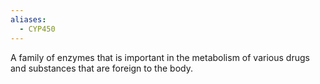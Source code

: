 ```yaml
---
aliases:
  - CYP450
---
```

A family of enzymes that is important in the metabolism of various drugs and substances that are foreign to the body.